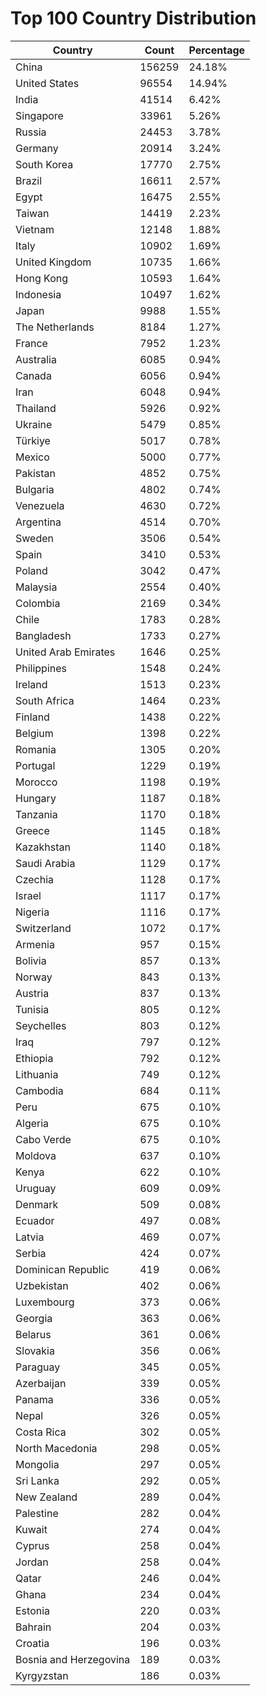 # Top 100 Country Distribution
| Country | Count | Percentage |
|----|----|----|
| China | 156259 | 24.18% |
| United States | 96554 | 14.94% |
| India | 41514 | 6.42% |
| Singapore | 33961 | 5.26% |
| Russia | 24453 | 3.78% |
| Germany | 20914 | 3.24% |
| South Korea | 17770 | 2.75% |
| Brazil | 16611 | 2.57% |
| Egypt | 16475 | 2.55% |
| Taiwan | 14419 | 2.23% |
| Vietnam | 12148 | 1.88% |
| Italy | 10902 | 1.69% |
| United Kingdom | 10735 | 1.66% |
| Hong Kong | 10593 | 1.64% |
| Indonesia | 10497 | 1.62% |
| Japan | 9988 | 1.55% |
| The Netherlands | 8184 | 1.27% |
| France | 7952 | 1.23% |
| Australia | 6085 | 0.94% |
| Canada | 6056 | 0.94% |
| Iran | 6048 | 0.94% |
| Thailand | 5926 | 0.92% |
| Ukraine | 5479 | 0.85% |
| Türkiye | 5017 | 0.78% |
| Mexico | 5000 | 0.77% |
| Pakistan | 4852 | 0.75% |
| Bulgaria | 4802 | 0.74% |
| Venezuela | 4630 | 0.72% |
| Argentina | 4514 | 0.70% |
| Sweden | 3506 | 0.54% |
| Spain | 3410 | 0.53% |
| Poland | 3042 | 0.47% |
| Malaysia | 2554 | 0.40% |
| Colombia | 2169 | 0.34% |
| Chile | 1783 | 0.28% |
| Bangladesh | 1733 | 0.27% |
| United Arab Emirates | 1646 | 0.25% |
| Philippines | 1548 | 0.24% |
| Ireland | 1513 | 0.23% |
| South Africa | 1464 | 0.23% |
| Finland | 1438 | 0.22% |
| Belgium | 1398 | 0.22% |
| Romania | 1305 | 0.20% |
| Portugal | 1229 | 0.19% |
| Morocco | 1198 | 0.19% |
| Hungary | 1187 | 0.18% |
| Tanzania | 1170 | 0.18% |
| Greece | 1145 | 0.18% |
| Kazakhstan | 1140 | 0.18% |
| Saudi Arabia | 1129 | 0.17% |
| Czechia | 1128 | 0.17% |
| Israel | 1117 | 0.17% |
| Nigeria | 1116 | 0.17% |
| Switzerland | 1072 | 0.17% |
| Armenia | 957 | 0.15% |
| Bolivia | 857 | 0.13% |
| Norway | 843 | 0.13% |
| Austria | 837 | 0.13% |
| Tunisia | 805 | 0.12% |
| Seychelles | 803 | 0.12% |
| Iraq | 797 | 0.12% |
| Ethiopia | 792 | 0.12% |
| Lithuania | 749 | 0.12% |
| Cambodia | 684 | 0.11% |
| Peru | 675 | 0.10% |
| Algeria | 675 | 0.10% |
| Cabo Verde | 675 | 0.10% |
| Moldova | 637 | 0.10% |
| Kenya | 622 | 0.10% |
| Uruguay | 609 | 0.09% |
| Denmark | 509 | 0.08% |
| Ecuador | 497 | 0.08% |
| Latvia | 469 | 0.07% |
| Serbia | 424 | 0.07% |
| Dominican Republic | 419 | 0.06% |
| Uzbekistan | 402 | 0.06% |
| Luxembourg | 373 | 0.06% |
| Georgia | 363 | 0.06% |
| Belarus | 361 | 0.06% |
| Slovakia | 356 | 0.06% |
| Paraguay | 345 | 0.05% |
| Azerbaijan | 339 | 0.05% |
| Panama | 336 | 0.05% |
| Nepal | 326 | 0.05% |
| Costa Rica | 302 | 0.05% |
| North Macedonia | 298 | 0.05% |
| Mongolia | 297 | 0.05% |
| Sri Lanka | 292 | 0.05% |
| New Zealand | 289 | 0.04% |
| Palestine | 282 | 0.04% |
| Kuwait | 274 | 0.04% |
| Cyprus | 258 | 0.04% |
| Jordan | 258 | 0.04% |
| Qatar | 246 | 0.04% |
| Ghana | 234 | 0.04% |
| Estonia | 220 | 0.03% |
| Bahrain | 204 | 0.03% |
| Croatia | 196 | 0.03% |
| Bosnia and Herzegovina | 189 | 0.03% |
| Kyrgyzstan | 186 | 0.03% |
